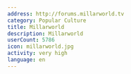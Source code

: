 ```yaml
---
address: http://forums.millarworld.tv
category: Popular Culture
title: Millarworld
description: Millarworld
userCount: 5786
icon: millarworld.jpg
activity: very high
language: en
---
```

